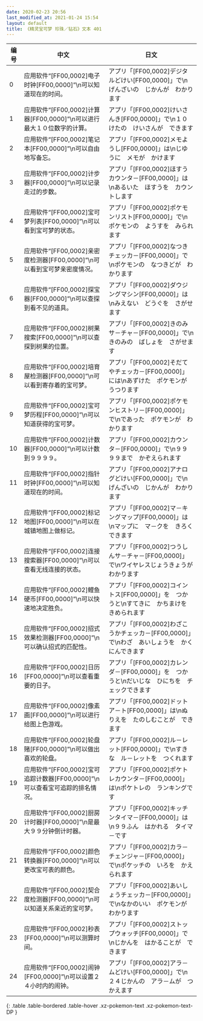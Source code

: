 ```yaml
---
date: 2020-02-23 20:56
last_modified_at: 2021-01-24 15:54
layout: default
title: 《精灵宝可梦 珍珠／钻石》文本 401
---
```

| 编号 | 中文 | 日文 |
| ---- | ---- | ---- |
| 0 | 应用软件“[FF00,0002]电子时钟[FF00,0000]”\n可以知道现在的时间。 | アプリ「[FF00,0002]デジタルどけい[FF00,0000]」で\nげんざいの　じかんが　わかります |
| 1 | 应用软件“[FF00,0002]计算器[FF00,0000]”\n可以进行最大１０位数字的计算。 | アプリ「[FF00,0002]けいさんき[FF00,0000]」で\n１０けたの　けいさんが　できます |
| 2 | 应用软件“[FF00,0002]笔记本[FF00,0000]”\n可以自由地写备忘。 | アプリ「[FF00,0002]メモようし[FF00,0000]」は\nじゆうに　メモが　かけます |
| 3 | 应用软件“[FF00,0002]计步器[FF00,0000]”\n可以记录走过的步数。 | アプリ「[FF00,0002]ほすうカウンタ－[FF00,0000]」は\nあるいた　ほすうを　カウントします |
| 4 | 应用软件“[FF00,0002]宝可梦列表[FF00,0000]”\n可以看到宝可梦的状态。 | アプリ「[FF00,0002]ポケモンリスト[FF00,0000]」で\nポケモンの　ようすを　みられます |
| 5 | 应用软件“[FF00,0002]亲密度检测器[FF00,0000]”\n可以看到宝可梦亲密度情况。 | アプリ「[FF00,0002]なつきチェッカ－[FF00,0000]」で\nポケモンの　なつきどが　わかります |
| 6 | 应用软件“[FF00,0002]探宝器[FF00,0000]”\n可以查探到看不见的道具。 | アプリ「[FF00,0002]ダウジングマシン[FF00,0000]」は\nみえない　どうぐを　さがせます |
| 7 | 应用软件“[FF00,0002]树果搜索[FF00,0000]”\n可以查探到树果的位置。 | アプリ「[FF00,0002]きのみサ－チャ－[FF00,0000]」で\nきのみの　ばしょを　さがせます |
| 8 | 应用软件“[FF00,0002]培育屋检测器[FF00,0000]”\n可以看到寄存着的宝可梦。 | アプリ「[FF00,0002]そだてやチェッカ－[FF00,0000]」には\nあずけた　ポケモンが　うつります |
| 9 | 应用软件“[FF00,0002]宝可梦历程[FF00,0000]”\n可以知道获得的宝可梦。 | アプリ「[FF00,0002]ポケモンヒストリ－[FF00,0000]」で\nであった　ポケモンが　わかります |
| 10 | 应用软件“[FF00,0002]计数器[FF00,0000]”\n可以计数到９９９９。 | アプリ「[FF00,0002]カウンタ－[FF00,0000]」で\n９９９９まで　かぞえられます |
| 11 | 应用软件“[FF00,0002]指针时钟[FF00,0000]”\n可以知道现在的时间。 | アプリ「[FF00,0002]アナログどけい[FF00,0000]」で\nげんざいの　じかんが　わかります |
| 12 | 应用软件“[FF00,0002]标记地图[FF00,0000]”\n可以在城镇地图上做标记。 | アプリ「[FF00,0002]マ－キングマップ[FF00,0000]」は\nマップに　マ－クを　きろくできます |
| 13 | 应用软件“[FF00,0002]连接搜索器[FF00,0000]”\n可以查看无线连接的状态。 | アプリ「[FF00,0002]つうしんサ－チャ－[FF00,0000]」で\nワイヤレスじょうきょうが　わかります |
| 14 | 应用软件“[FF00,0002]鲤鱼硬币[FF00,0000]”\n可以快速地决定胜负。 | アプリ「[FF00,0002]コイントス[FF00,0000]」を　つかうと\nすてきに　かちまけを　きめられます |
| 15 | 应用软件“[FF00,0002]招式效果检测器[FF00,0000]”\n可以确认招式的匹配性。 | アプリ「[FF00,0002]わざこうかチェッカ－[FF00,0000]」で\nわざ　あいしょうを　かくにんできます |
| 16 | 应用软件“[FF00,0002]日历[FF00,0000]”\n可以查看重要的日子。 | アプリ「[FF00,0002]カレンダ－[FF00,0000]」を　つかうと\nだいじな　ひにちを　チェックできます |
| 17 | 应用软件“[FF00,0002]像素画[FF00,0000]”\n可以进行给图上色游戏。 | アプリ「[FF00,0002]ドットア－ト[FF00,0000]」は\nぬりえを　たのしむことが　できます |
| 18 | 应用软件“[FF00,0002]轮盘赌[FF00,0000]”\n可以做出喜欢的轮盘。 | アプリ「[FF00,0002]ル－レット[FF00,0000]」で\nすきな　ル－レットを　つくれます |
| 19 | 应用软件“[FF00,0002]宝可追踪计数器[FF00,0000]”\n可以查看宝可追踪的排名情况。 | アプリ「[FF00,0002]ポケトレカウンタ－[FF00,0000]」は\nポケトレの　ランキングです |
| 20 | 应用软件“[FF00,0002]厨房计时器[FF00,0000]”\n是最大９９分钟倒计时器。 | アプリ「[FF00,0002]キッチンタイマ－[FF00,0000]」は\n９９ふん　はかれる　タイマ－です |
| 21 | 应用软件“[FF00,0002]颜色转换器[FF00,0000]”\n可以更改宝可表的颜色。 | アプリ「[FF00,0002]カラ－チェンジャ－[FF00,0000]」で\nポケッチの　いろを　かえられます |
| 22 | 应用软件“[FF00,0002]契合度检测器[FF00,0000]”\n可以知道关系亲近的宝可梦。 | アプリ「[FF00,0002]あいしょうチェッカ－[FF00,0000]」で\nなかのいい　ポケモンが　わかります |
| 23 | 应用软件“[FF00,0002]秒表[FF00,0000]”\n可以测算时间。 | アプリ「[FF00,0002]ストップウォッチ[FF00,0000]」で\nじかんを　はかることが　できます |
| 24 | 应用软件“[FF00,0002]闹钟[FF00,0000]”\n可以设置２４小时内的闹钟。 | アプリ「[FF00,0002]アラ－ムどけい[FF00,0000]」で\n２４じかんの　アラ－ムが　つかえます |
{: .table .table-bordered .table-hover .xz-pokemon-text .xz-pokemon-text-DP }